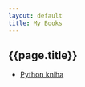 ```yaml
---
layout: default
title: My Books
---
```



## {{page.title}}


* [Python kniha](python-kniha/)

<!--

* [Flask kniha](flask-kniha/)
* [Shell kniha](shell-kniha/)
* [Git kniha](git-kniha/)

-->
